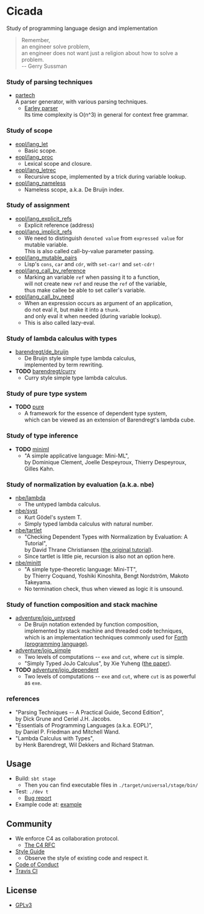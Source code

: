 # Cicada

Study of programming language design and implementation

> Remember, <br>
> an engineer solve problem, <br>
> an engineer does not want just a religion about how to solve a problem. <br>
> -- Gerry Sussman

### Study of parsing techniques

- [partech](src/main/scala/xieyuheng/partech) <br>
  A parser generator, with various parsing techniques.
  - [Earley parser](src/main/scala/xieyuheng/partech/parsing_techniques/Earley.scala) <br>
    Its time complexity is O(n^3) in general for context free grammar.

### Study of scope

- [eopl/lang_let](src/main/scala/xieyuheng/eopl/lang_let) <br>
  - Basic scope.
- [eopl/lang_proc](src/main/scala/xieyuheng/eopl/lang_proc) <br>
  - Lexical scope and closure.
- [eopl/lang_letrec](src/main/scala/xieyuheng/eopl/lang_letrec) <br>
  - Recursive scope, implemented by a trick during variable lookup.
- [eopl/lang_nameless](src/main/scala/xieyuheng/eopl/lang_nameless) <br>
  - Nameless scope, a.k.a. De Bruijn index.

### Study of assignment

- [eopl/lang_explicit_refs](src/main/scala/xieyuheng/eopl/lang_explicit_refs) <br>
  - Explicit reference (address)
- [eopl/lang_implicit_refs](src/main/scala/xieyuheng/eopl/lang_implicit_refs) <br>
  - We need to distinguish `denoted value` from `expressed value` for mutable variable. <br>
    This is also called call-by-value parameter passing.
- [eopl/lang_mutable_pairs](src/main/scala/xieyuheng/eopl/lang_mutable_pairs) <br>
  - Lisp's `cons`, `car` and `cdr`, with `set-car!` and `set-cdr!`
- [eopl/lang_call_by_reference](src/main/scala/xieyuheng/eopl/lang_call_by_reference) <br>
  - Marking an variable `ref` when passing it to a function, <br>
    will not create new `ref` and reuse the `ref` of the variable, <br>
    thus make callee be able to set caller's variable.
- [eopl/lang_call_by_need](src/main/scala/xieyuheng/eopl/lang_call_by_need) <br>
  - When an expression occurs as argument of an application, <br>
    do not eval it, but make it into a `thunk`. <br>
    and only eval it when needed (during variable lookup).
  - This is also called lazy-eval.

### Study of lambda calculus with types

- [barendregt/de_bruijn](src/main/scala/xieyuheng/barendregt/de_bruijn) <br>
  - De Bruijn style simple type lambda calculus, <br>
    implemented by term rewriting.
- **TODO** [barendregt/curry](src/main/scala/xieyuheng/barendregt/curry) <br>
  - Curry style simple type lambda calculus.

### Study of pure type system

- **TODO** [pure](src/main/scala/xieyuheng/pure) <br>
  - A framework for the essence of dependent type system, <br>
    which can be viewed as an extension of Barendregt's lambda cube.

### Study of type inference

- **TODO** [miniml](src/main/scala/xieyuheng/miniml) <br>
  - "A simple applicative language: Mini-ML", <br>
    by Dominique Clement, Joelle Despeyroux, Thierry Despeyroux, Gilles Kahn.

### Study of normalization by evaluation (a.k.a. nbe)

- [nbe/lambda](src/main/scala/xieyuheng/nbe/lambda) <br>
  - The untyped lambda calculus.
- [nbe/syst](src/main/scala/xieyuheng/nbe/syst) <br>
  - Kurt Gödel's system T.
  - Simply typed lambda calculus with natural number.
- [nbe/tartlet](src/main/scala/xieyuheng/nbe/tartlet) <br>
  - "Checking Dependent Types with Normalization by Evaluation: A Tutorial", <br>
    by David Thrane Christiansen ([the original tutorial](http://davidchristiansen.dk/tutorials/nbe)).
  - Since tartlet is little pie, recursion is also not an option here.
- [nbe/minitt](src/main/scala/xieyuheng/nbe/minitt) <br>
  - "A simple type-theoretic language: Mini-TT", <br>
    by Thierry Coquand, Yoshiki Kinoshita, Bengt Nordström, Makoto Takeyama. <br>
  - No termination check, thus when viewed as logic it is unsound.

### Study of function composition and stack machine

- [adventure/jojo_untyped](src/main/scala/xieyuheng/adventure/jojo_untyped) <br>
  - De Bruijn notation extended by function composition, <br>
    implemented by stack machine and threaded code techniques, <br>
    which is an implementation techniques commonly used for
    [Forth (programming language)](https://en.wikipedia.org/wiki/Forth_(programming_language)).
- [adventure/jojo_simple](src/main/scala/xieyuheng/adventure/jojo_simple) <br>
  - Two levels of computations -- `exe` and `cut`, where `cut` is simple.
  - "Simply Typed JoJo Calculus", by Xie Yuheng ([the paper](docs/paper/simply-typed-jojo-calculus.md)).
- **TODO** [adventure/jojo_dependent](src/main/scala/xieyuheng/adventure/jojo_dependent) <br>
  - Two levels of computations -- `exe` and `cut`, where `cut` is as powerful as `exe`.

### references

- "Parsing Techniques -- A Practical Guide, Second Edition", <br>
  by Dick Grune and Ceriel J.H. Jacobs.
- "Essentials of Programming Languages (a.k.a. EOPL)", <br>
  by Daniel P. Friedman and Mitchell Wand.
- "Lambda Calculus with Types", <br>
  by Henk Barendregt, Wil Dekkers and Richard Statman.

## Usage

- Build: `sbt stage`
  - Then you can find executable files in `./target/universal/stage/bin/`
- Test: `./dev t`
  - [Bug report](https://github.com/xieyuheng/cicada/issues)
- Example code at: [example](example)

## Community

- We enforce C4 as collaboration protocol.
  - [The C4 RFC](https://rfc.zeromq.org/spec:42/C4)
- [Style Guide](STYLE-GUIDE.md)
  - Observe the style of existing code and respect it.
- [Code of Conduct](CODE-OF-CONDUCT.md)
- [Travis CI](https://travis-ci.org/xieyuheng/cicada)

## License

- [GPLv3](LICENSE)
